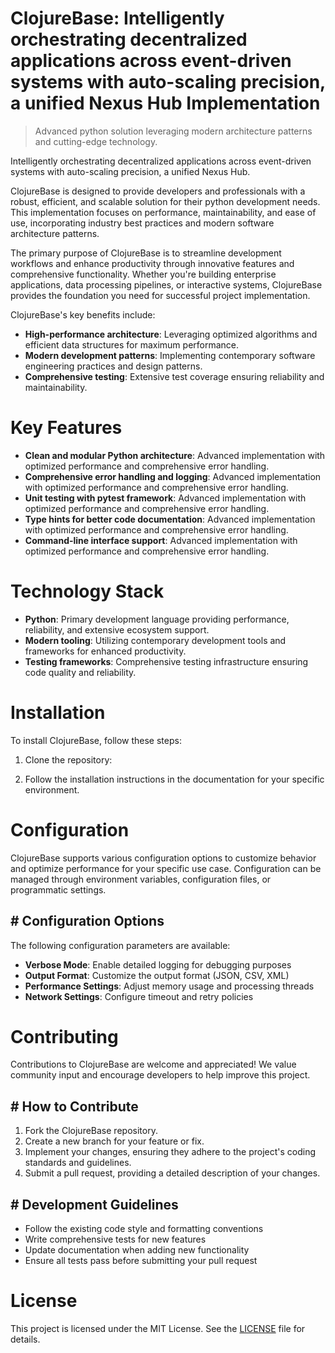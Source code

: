 <!-- fallback_ClojureBase_20251015190222_72555 -->

# ClojureBase: Intelligently orchestrating decentralized applications across event-driven systems with auto-scaling precision, a unified Nexus Hub Implementation
> Advanced python solution leveraging modern architecture patterns and cutting-edge technology.

Intelligently orchestrating decentralized applications across event-driven systems with auto-scaling precision, a unified Nexus Hub.

ClojureBase is designed to provide developers and professionals with a robust, efficient, and scalable solution for their python development needs. This implementation focuses on performance, maintainability, and ease of use, incorporating industry best practices and modern software architecture patterns.

The primary purpose of ClojureBase is to streamline development workflows and enhance productivity through innovative features and comprehensive functionality. Whether you're building enterprise applications, data processing pipelines, or interactive systems, ClojureBase provides the foundation you need for successful project implementation.

ClojureBase's key benefits include:

* **High-performance architecture**: Leveraging optimized algorithms and efficient data structures for maximum performance.
* **Modern development patterns**: Implementing contemporary software engineering practices and design patterns.
* **Comprehensive testing**: Extensive test coverage ensuring reliability and maintainability.

# Key Features

* **Clean and modular Python architecture**: Advanced implementation with optimized performance and comprehensive error handling.
* **Comprehensive error handling and logging**: Advanced implementation with optimized performance and comprehensive error handling.
* **Unit testing with pytest framework**: Advanced implementation with optimized performance and comprehensive error handling.
* **Type hints for better code documentation**: Advanced implementation with optimized performance and comprehensive error handling.
* **Command-line interface support**: Advanced implementation with optimized performance and comprehensive error handling.

# Technology Stack

* **Python**: Primary development language providing performance, reliability, and extensive ecosystem support.
* **Modern tooling**: Utilizing contemporary development tools and frameworks for enhanced productivity.
* **Testing frameworks**: Comprehensive testing infrastructure ensuring code quality and reliability.

# Installation

To install ClojureBase, follow these steps:

1. Clone the repository:


2. Follow the installation instructions in the documentation for your specific environment.

# Configuration

ClojureBase supports various configuration options to customize behavior and optimize performance for your specific use case. Configuration can be managed through environment variables, configuration files, or programmatic settings.

## # Configuration Options

The following configuration parameters are available:

* **Verbose Mode**: Enable detailed logging for debugging purposes
* **Output Format**: Customize the output format (JSON, CSV, XML)
* **Performance Settings**: Adjust memory usage and processing threads
* **Network Settings**: Configure timeout and retry policies

# Contributing

Contributions to ClojureBase are welcome and appreciated! We value community input and encourage developers to help improve this project.

## # How to Contribute

1. Fork the ClojureBase repository.
2. Create a new branch for your feature or fix.
3. Implement your changes, ensuring they adhere to the project's coding standards and guidelines.
4. Submit a pull request, providing a detailed description of your changes.

## # Development Guidelines

* Follow the existing code style and formatting conventions
* Write comprehensive tests for new features
* Update documentation when adding new functionality
* Ensure all tests pass before submitting your pull request

# License

This project is licensed under the MIT License. See the [LICENSE](https://github.com/lisaantal/ClojureBase/blob/main/LICENSE) file for details.
